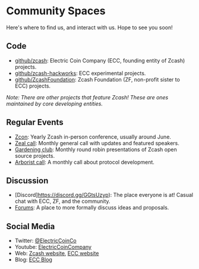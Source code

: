 # Community Spaces

Here's where to find us, and interact with us. Hope to see you soon!

## Code
* [github/zcash](https://github.com/zcash): Electric Coin Company (ECC, founding entity of Zcash) projects.
* [github/zcash-hackworks](https://github.com/zcash-hackworks): ECC experimental projects.
* [github/ZcashFoundation](https://github.com/ZcashFoundation): Zcash Foundation (ZF, non-profit sister to ECC) projects.

*Note: There are other projects that feature Zcash! These are ones maintained by core developing entities.*

## Regular Events
* [Zcon](https://www.zfnd.org/zcon/): Yearly Zcash in-person conference, usually around June.
* [Zeal call](https://zoom.us/webinar/register/WN_wnbYyNCaRzGdDJp9FAoEsg): Monthly general call with updates and featured speakers.
* [Gardening club](https://zoom.us/meeting/register/tJYvcuuhpz8pGdY0qOgr1AKPhy4FAofv1Zgi): Monthly round robin presentations of Zcash open source projects.
* [Arborist call](https://zoom.us/webinar/register/WN_vdjDVeyMRn2BjFW80AjZcA): A monthly call about protocol development.

## Discussion
* [Discord]https://discord.gg/GGtsUzyp): The place everyone is at! Casual chat with ECC, ZF, and the community.
* [Forums](https://forum.zcashcommunity.com/): A place to more formally discuss ideas and proposals.

## Social Media
* Twitter: [@ElectricCoinCo](https://twitter.com/electriccoinco)
* Youtube: [ElectricCoinCompany](https://www.youtube.com/channel/UCPIPwZtZRCCW-x0dEKul8jA)
* Web: [Zcash website](https://z.cash/), [ECC website](https://electriccoin.co/)
* Blog: [ECC Blog](https://electriccoin.co/blog/)


